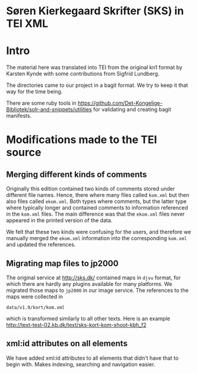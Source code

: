 # Søren Kierkegaard Skrifter (SKS) in TEI XML

# Intro

The material here was translated into TEI from the original kn1 format
by Karsten Kynde with some contributions from Sigfrid Lundberg.

The directories came to our project in a bagit format. We try to keep
it that way for the time being.

There are some ruby tools in
https://github.com/Det-Kongelige-Bibliotek/solr-and-snippets/utilities
for validating and creating bagit manifests.

# Modifications made to the TEI source

## Merging different kinds of comments

Originally this edition contained two kinds of comments stored under
different file names. Hence, there where many files called `kom.xml`
but then also files called `ekom.xml`. Both types where comments, but
the latter type where typically longer and contained comments to
information referenced in the `kom.xml` files. The main difference was
that the `ekom.xml` files never appeared in the printed version of the
data.

We felt that these two kinds were confusing for the users, and
therefore we manually merged the `ekom.xml` information into the
corresponding `kom.xml` and updated the references.

## Migrating map files to jp2000

The original service at http://sks.dk/ contained maps in `djvu`
format, for which there are hardly any plugins available for many
platforms. We migrated those maps to `jp2000` in our image
service. The references to the maps were collected in

```
data/v1.9/kort/kom.xml
```

which is transformed similarly to all other texts. Here is an example
http://text-test-02.kb.dk/text/sks-kort-kom-shoot-kbh_f2


## xml:id attributes on all elements 

We have added xml:id attributes to all elements that didn't have
that to begin with. Makes indexing, searching and navigation easier.


